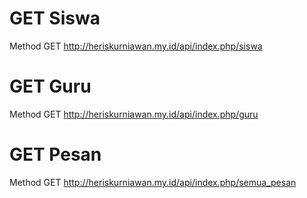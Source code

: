 # GET Siswa
Method GET http://heriskurniawan.my.id/api/index.php/siswa
# GET Guru
Method GET http://heriskurniawan.my.id/api/index.php/guru
# GET Pesan
Method GET http://heriskurniawan.my.id/api/index.php/semua_pesan

